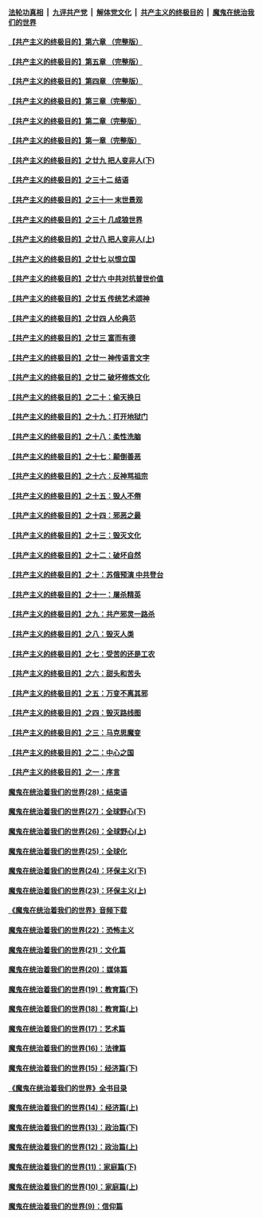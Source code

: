 ####  [法轮功真相](../../../../basic/blob/master/README.md?t=06201231) &nbsp;|&nbsp; [九评共产党](../../../../9ping.md/blob/master/README.md?t=06201231) &nbsp;|&nbsp; [解体党文化](../../../../jtdwh.md/blob/master/README.md?t=06201231)  &nbsp;|&nbsp; [共产主义的终极目的](../../../../gczydzjmd.md/blob/master/README.md?t=06201231) &nbsp;|&nbsp; [魔鬼在统治我们的世界](../../../../mgztzwmdsj.md/blob/master/README.md?t=06201231) 

#### [【共产主义的终极目的】第六章 （完整版）](../pages/nsc422/n11428913.md?t=06201231) 

#### [【共产主义的终极目的】第五章 （完整版）](../pages/nsc422/n11428912.md?t=06201231) 

#### [【共产主义的终极目的】第四章 （完整版）](../pages/nsc422/n11428907.md?t=06201231) 

#### [【共产主义的终极目的】第三章（完整版）](../pages/nsc422/n11428848.md?t=06201231) 

#### [【共产主义的终极目的】第二章（完整版）](../pages/nsc422/n11428831.md?t=06201231) 

#### [【共产主义的终极目的】第一章（完整版）](../pages/nsc422/n11417651.md?t=06201231) 

#### [【共产主义的终极目的】之廿九 把人变非人(下)](../pages/nsc422/n11344140.md?t=06201231) 

#### [【共产主义的终极目的】之三十二 结语](../pages/nsc422/n11360535.md?t=06201231) 

#### [【共产主义的终极目的】之三十一 末世景观](../pages/nsc422/n11351129.md?t=06201231) 

#### [【共产主义的终极目的】之三十 几成狼世界](../pages/nsc422/n11348280.md?t=06201231) 

#### [【共产主义的终极目的】之廿八 把人变非人(上)](../pages/nsc422/n11340492.md?t=06201231) 

#### [【共产主义的终极目的】之廿七 以恨立国](../pages/nsc422/n11336944.md?t=06201231) 

#### [【共产主义的终极目的】之廿六 中共对抗普世价值](../pages/nsc422/n11324785.md?t=06201231) 

#### [【共产主义的终极目的】之廿五 传统艺术颂神](../pages/nsc422/n11296396.md?t=06201231) 

#### [【共产主义的终极目的】之廿四 人伦典范](../pages/nsc422/n11296397.md?t=06201231) 

#### [【共产主义的终极目的】之廿三 富而有德](../pages/nsc422/n11283598.md?t=06201231) 

#### [【共产主义的终极目的】之廿一 神传语言文字](../pages/nsc422/n11263265.md?t=06201231) 

#### [【共产主义的终极目的】之廿二 破坏修炼文化](../pages/nsc422/n11245728.md?t=06201231) 

#### [【共产主义的终极目的】之二十：偷天换日](../pages/nsc422/n11238846.md?t=06201231) 

#### [【共产主义的终极目的】之十九：打开地狱门](../pages/nsc422/n11206376.md?t=06201231) 

#### [【共产主义的终极目的】之十八：柔性洗脑](../pages/nsc422/n11199994.md?t=06201231) 

#### [【共产主义的终极目的】之十七：颠倒善恶](../pages/nsc422/n11179782.md?t=06201231) 

#### [【共产主义的终极目的】之十六：反神骂祖宗](../pages/nsc422/n11166798.md?t=06201231) 

#### [【共产主义的终极目的】之十五：毁人不倦](../pages/nsc422/n11166792.md?t=06201231) 

#### [【共产主义的终极目的】之十四：邪恶之最](../pages/nsc422/n11150249.md?t=06201231) 

#### [【共产主义的终极目的】之十三：毁灭文化](../pages/nsc422/n11135227.md?t=06201231) 

#### [【共产主义的终极目的】之十二：破坏自然](../pages/nsc422/n11135214.md?t=06201231) 

#### [【共产主义的终极目的】之十：苏俄预演 中共登台](../pages/nsc422/n11118424.md?t=06201231) 

#### [【共产主义的终极目的】之十一：屠杀精英](../pages/nsc422/n11118442.md?t=06201231) 

#### [【共产主义的终极目的】之九：共产邪灵一路杀](../pages/nsc422/n11114139.md?t=06201231) 

#### [【共产主义的终极目的】之八：毁灭人类](../pages/nsc422/n11108503.md?t=06201231) 

#### [【共产主义的终极目的】之七：受苦的还是工农](../pages/nsc422/n11101809.md?t=06201231) 

#### [【共产主义的终极目的】之六：甜头和苦头](../pages/nsc422/n11096971.md?t=06201231) 

#### [【共产主义的终极目的】之五：万变不离其邪](../pages/nsc422/n11091285.md?t=06201231) 

#### [【共产主义的终极目的】之四：毁灭路线图](../pages/nsc422/n11086284.md?t=06201231) 

#### [【共产主义的终极目的】之三：马克思魔变](../pages/nsc422/n11061941.md?t=06201231) 

#### [【共产主义的终极目的】之二：中心之国](../pages/nsc422/n11047728.md?t=06201231) 

#### [【共产主义的终极目的】之一：序言](../pages/nsc422/n11086077.md?t=06201231) 

#### [魔鬼在统治着我们的世界(28)：结束语](../pages/nsc422/n10936246.md?t=06201231) 

#### [魔鬼在统治着我们的世界(27)：全球野心(下)](../pages/nsc422/n10928319.md?t=06201231) 

#### [魔鬼在统治着我们的世界(26)：全球野心(上)](../pages/nsc422/n10900318.md?t=06201231) 

#### [魔鬼在统治着我们的世界(25)：全球化](../pages/nsc422/n10788205.md?t=06201231) 

#### [魔鬼在统治着我们的世界(24)：环保主义(下)](../pages/nsc422/n10695307.md?t=06201231) 

#### [魔鬼在统治着我们的世界(23)：环保主义(上)](../pages/nsc422/n10688613.md?t=06201231) 

#### [《魔鬼在统治着我们的世界》音频下载](../pages/nsc422/n10635553.md?t=06201231) 

#### [魔鬼在统治着我们的世界(22)：恐怖主义](../pages/nsc422/n10614727.md?t=06201231) 

#### [魔鬼在统治着我们的世界(21)：文化篇](../pages/nsc422/n10597706.md?t=06201231) 

#### [魔鬼在统治着我们的世界(20)：媒体篇](../pages/nsc422/n10586579.md?t=06201231) 

#### [魔鬼在统治着我们的世界(19)：教育篇(下)](../pages/nsc422/n10564808.md?t=06201231) 

#### [魔鬼在统治着我们的世界(18)：教育篇(上)](../pages/nsc422/n10526970.md?t=06201231) 

#### [魔鬼在统治着我们的世界(17)：艺术篇](../pages/nsc422/n10499093.md?t=06201231) 

#### [魔鬼在统治着我们的世界(16)：法律篇](../pages/nsc422/n10485969.md?t=06201231) 

#### [魔鬼在统治着我们的世界(15)：经济篇(下)](../pages/nsc422/n10469975.md?t=06201231) 

#### [《魔鬼在统治着我们的世界》全书目录](../pages/nsc422/n10464261.md?t=06201231) 

#### [魔鬼在统治着我们的世界(14)：经济篇(上)](../pages/nsc422/n10457370.md?t=06201231) 

#### [魔鬼在统治着我们的世界(13)：政治篇(下)](../pages/nsc422/n10448270.md?t=06201231) 

#### [魔鬼在统治着我们的世界(12)：政治篇(上)](../pages/nsc422/n10444576.md?t=06201231) 

#### [魔鬼在统治着我们的世界(11)：家庭篇(下)](../pages/nsc422/n10440961.md?t=06201231) 

#### [魔鬼在统治着我们的世界(10)：家庭篇(上)](../pages/nsc422/n10435448.md?t=06201231) 

#### [魔鬼在统治着我们的世界(9)：信仰篇](../pages/nsc422/n10432159.md?t=06201231) 

